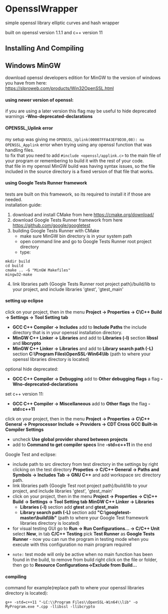 # OpensslWrapper

simple openssl library elliptic curves and hash wrapper

built on openssl version 1.1.1 and c++ version 11

## Installing And Compiling

## Windows MinGW

download openssl developers edition for MinGW to the version of windows you have from here:  
https://slproweb.com/products/Win32OpenSSL.html  

#### using newer version of openssl:

if you are using a later version this flag may be useful to hide deprecated warnings **-Wno-deprecated-declarations**    

#### OPENSSL_Uplink error

my setup was giving me `OPENSSL_Uplink(00007FFA43EF9D30,08): no OPENSSL_Applink` error when trying using any openssl function that was handling files.  
to fix that you need to add `#include <openssl/applink.c>` to the main file of your program or remembering to build it with the rest of your code.  
that file in my openssl MinGW build was having syntax issues, so the file included in the source directory is a fixed version of that file that works.  

#### using Google Tests Runner framework

tests are built on this framework, so its required to install it if those are needed.  
installation guide:  

1. download and install CMake from here https://cmake.org/download/
2. download Google Tests Runner framework from here https://github.com/google/googletest
3. building Google Tests Runner with CMake
	* make sure MinGW bin directory is in your system path
	* open command line and go to Google Tests Runner root project directory
	* type:  
```
mkdir build  
cd build  
cmake .. -G "MinGW Makefiles"  
mingw32-make 
```

4. link libraries path {Google Tests Runner root project path}/build/lib to your project, and include libraries 'gtest', 'gtest_main'  

#### setting up eclipse

click on your project, then in the menu **Project -> Properties -> C\C++ Build -> Settings -> Tool Setting tab**  
- **GCC C++ Compiler -> Includes** add to **Include Paths** the include directory that is in your openssl installation directory.  
- **MinGW C++ Linker -> Libraries** and add to **Libraries (-l)** section **libssl** and **libcrypto**  
- **MinGW C++ Linker -> Libraries** and add to **Library search path (-L)** section **C:\Program Files\OpenSSL-Win64\lib** (path to where your openssl libraries directory is located)  

optional hide deprecated:  

- **GCC C++ Compiler -> Debugging** add to **Other debugging flags** a flag **-Wno-deprecated-declarations**  

set c++ version 11:  
- **GCC C++ Compiler -> Miscellaneous** add to **Other flags** the flag **-std=c++11**

click on your project, then in the menu **Project -> Properties -> C\C++ General -> Preprocessor Include -> Providers -> CDT Cross GCC Built-in Compiler Settings**
  - uncheck **Use global provider shared between projects**  
  - add to **Command to get compiler specs** line **-std=c++11** in the end    

Google Test and eclipse:  
- include path to src directory from test directory in the settings by right clicking
on the test directory **Propeties -> C/C++ General -> Paths and Symbols -> Includes Tab -> GNU C++** and add workspace src directory path.  
- link libraries path {Google Test root project path}/build/lib to your project, and include libraries 'gtest', 'gtest_main'  
- click on your project, then in the menu **Project -> Properties -> C\C++ Build -> Settings -> Tool Setting tab** **MinGW C++ Linker -> Libraries** 
  - **Libraries (-l)** section add **gtest** and **gtest_main**  
  - **Library search path (-L)** section add **"C:\googletest-master\build\lib"** (path to where your Google Test framework libraries directory is located)  
- for visual testing GUI go to **Run -> Run Configurations... -> C/C++ Unit** select **New**, in tab **C/C++ Testing** pick **Test Runner** as **Google Tests Runner** - now you can run the program in testing mode when you execute with this configuration no main program required
* `note:` test mode will only be active when no main function has been found in the build, to remove from build right click on the file or folder, then go to **Resource Configurations->Exclude from Build...**  
	
#### compiling

command for example(replace path to where your openssl libraries directory is located):

`g++ -std=c++11 "-LC:\\Program Files\\OpenSSL-Win64\\lib" -o MyProgram.exe *.cpp -llibssl -llibcrypto`


